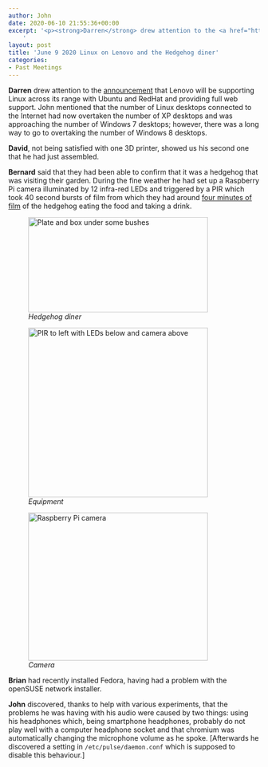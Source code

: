 ```yaml
---
author: John
date: 2020-06-10 21:55:36+00:00
excerpt: '<p><strong>Darren</strong> drew attention to the <a href="https://www.forbes.com/sites/jasonevangelho/2020/06/03/lenovos-massive-ubuntu-and-red-hat-announcement-levels-up-linux-in-2020/#74e7c11d7ae0" type="text/html" role="link">announcement</a> that Lenovo will be supporting Linux across its range with Ubuntu and RedHat and providing full web support. John mentioned that the number of Linux desktops connected to the Internet had now overtaken the number of XP desktops and was approaching the number of Windows 7 desktops; however, there was a long way to go to overtaking the number of Windows 8 desktops.</p>
	'
layout: post
title: 'June 9 2020 Linux on Lenovo and the Hedgehog diner'
categories:
- Past Meetings
---
```


<p><strong>Darren</strong> drew attention to the <a href="https://www.forbes.com/sites/jasonevangelho/2020/06/03/lenovos-massive-ubuntu-and-red-hat-announcement-levels-up-linux-in-2020/#74e7c11d7ae0" type="text/html" role="link">announcement</a> that Lenovo will be supporting Linux across its range with Ubuntu and RedHat and providing full web support. John mentioned that the number of Linux desktops connected to the Internet had now overtaken the number of XP desktops and was approaching the number of Windows 7 desktops; however, there was a long way to go to overtaking the number of Windows 8 desktops.</p><p><strong>David</strong>, not being satisfied with one 3D printer, showed us his second one that he had just assembled.</p><p><strong>Bernard</strong> said that they had been able to confirm that it was a hedgehog that was visiting their garden. During the fine weather he had set up a Raspberry Pi camera illuminated by 12 infra-red LEDs and triggered by a PIR which took 40 second bursts of film from which they had around <a href="https://webparametrics.co.uk/" type="text/html" role="link">four minutes of film</a> of the hedgehog eating the food and taking a drink.</p><figure><img src="Hedgehog_parlour_360px.png" alt="Plate and box under some bushes" width="360" height="191" role="img" aria-labelledby="diner"><figcaption id="diner"><em>Hedgehog diner</em></figcaption></figure><figure><img src="Hedgehog_equipment.png" alt="PIR to left with LEDs below and camera above" width="360" height="340" role="img" aria-labelledby="equipment"><figcaption id="equipment"><em>Equipment</em></figcaption></figure><figure><img src="Hedgehog_camera_360px.png" alt="Raspberry Pi camera" width="360" height="297" role="img" aria-labelledby="camera"><figcaption id="camera"><em>Camera</em></figcaption></figure><p><strong>Brian</strong> had recently installed Fedora, having had a problem with the openSUSE network installer.</p><p><strong>John</strong> discovered, thanks to help with various experiments, that the problems he was having with his audio were caused by two things: using his headphones which, being smartphone headphones, probably do not play well with a computer headphone socket and that chromium was automatically changing the microphone volume as he spoke. [Afterwards he discovered a setting in <code>/etc/pulse/daemon.conf</code> which is supposed to disable this behaviour.]</p>
